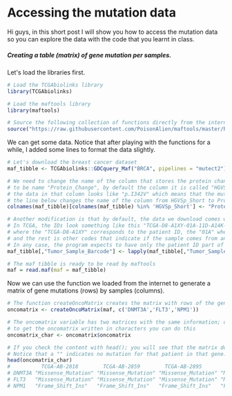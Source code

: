 # Accessing the mutation data

Hi guys, in this short post I will show you how to access the mutation data so you can explore the data with the code that you learnt in class.

##### Creating a table (matrix) of gene mutation per samples.

Let's load the libraries first.
```R
# Load the TCGAbiolinks library
library(TCGAbiolinks)

# Load the maftools library
library(maftools)

# Source the following collection of functions directly from the internet. This allows us to use the function "createOncoMatrix"
source("https://raw.githubusercontent.com/PoisonAlien/maftools/master/R/oncomatrix.R")
```

We can get some data. Notice that after playing with the functions for a while, I added some lines to format the data slightly.
```R
# Let's download the breast cancer dataset
maf_tibble <- TCGAbiolinks::GDCquery_Maf("BRCA", pipelines = "mutect2")

# We need to change the name of the column that stores the protein change in the MAF files because some of the maftools functions expect the column
# to be name "Protein_Change", by default the column it is called "HGVSp_Short".
# the data in that column looks like "p.I342V" which means that the mutation is changing the aminoacid 342 in the protein from Isoleucine to Valine.
# the line below changes the name of the column from HGVSp_Short to Protein_Change; There are other ways to rename columns, feel free to explore if you want hehe
colnames(maf_tibble)[colnames(maf_tibble) %in% 'HGVSp_Short'] <- "Protein_Change"

# Another modification is that by default, the data we download comes with the full sample code.
# In TCGA, the IDs look something like this "TCGA-D8-A1XY-01A-11D-A14K-09"; 
# where the "TCGA-D8-A1XY" corresponds to the patient ID, the "01A" whether is tumor or normal tissue,
# and the rest is other codes that indicate if the sample comes from an RNA-Seq, Sequencing or any other experiment.
# In any case, the program expects to have only the patient ID part of the code, thus, the line below removes all the characters after the third "-".
maf_tibble[,"Tumor_Sample_Barcode"] <- lapply(maf_tibble[,"Tumor_Sample_Barcode"], function(x) substr(x, 1, 12) )

# The maf tibble is ready to be read by maftools
maf = read.maf(maf = maf_tibble)
```

Now we can use the function we loaded from the internet to generate a matrix of gene mutations (rows) by samples (columns).
```R
# The function createOncoMatrix creates the matrix with rows of the genes we provide (in this case 3 genes) and the samples are in columns. Inside, the content of the matrix indicates if a given sample is mutated in a given gene.
oncomatrix <- createOncoMatrix(maf, c('DNMT3A','FLT3','NPM1'))

# The oncomatrix variable has two matrices with the same information; one written in character and another with numbers encoding the information.
# to get the oncomatrix written in characters you can do this
oncomatrix_char <- oncomatrix$oncomatrix

# If you check the content with head(); you will see that the matrix denotes the type of mutation a patient has in a given gene.
# Notice that a "" indicates no mutation for that patient in that gene.
head(oncomatrix_char)
#          TCGA-AB-2818        TCGA-AB-2859        TCGA-AB-2895        TCGA-AB-2919        TCGA-AB-2945       
# DNMT3A "Missense_Mutation" "Missense_Mutation" "Missense_Mutation" "Missense_Mutation" "Missense_Mutation"
# FLT3   "Missense_Mutation" "Missense_Mutation" "Missense_Mutation" "Missense_Mutation" "Missense_Mutation"
# NPM1   "Frame_Shift_Ins"   "Frame_Shift_Ins"   "Frame_Shift_Ins"   "Frame_Shift_Ins"   ""  

```
